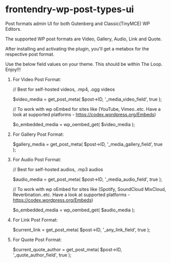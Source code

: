 # frontendry-wp-post-types-ui
Post formats admin UI for both Gutenberg and Classic(TinyMCE) WP Editors.

The supported WP post formats are Video, Gallery, Audio, Link and Quote.

After installing and activating the plugin, you'll get a metabox for the respective post format. 

Use the below field values on your theme. This should be within The Loop. Enjoy!!!

1. For Video Post Format:

    // Best for self-hosted videos, .mp4, .ogg videos

    $video_media = get_post_meta( $post->ID, '_media_video_field', true );

    // To work with wp oEmbed for sites like (YouTube, Vimeo..etc. Have a look at supported platforms - https://codex.wordpress.org/Embeds)

    $o_embedded_media = wp_oembed_get( $video_media );


2. For Gallery Post Format:

    $gallery_media = get_post_meta( $post->ID, '_media_gallery_field', true );

3. For Audio Post Format:

    // Best for self-hosted audios, .mp3 audios

    $audio_media = get_post_meta( $post->ID, '_media_audio_field', true );

    // To work with wp oEmbed for sites like (Spotify, SoundCloud MixCloud, Reverbnation..etc. Have a look at supported platforms - https://codex.wordpress.org/Embeds)

    $o_embedded_media = wp_oembed_get( $audio_media );


4. For Link Post Format:

    $current_link = get_post_meta( $post->ID, '_any_link_field', true );


5. For Quote Post Format:

    $current_quote_author = get_post_meta( $post->ID, '_quote_author_field', true );
